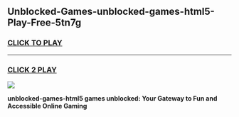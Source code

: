 
## Unblocked-Games-unblocked-games-html5-Play-Free-5tn7g
<h3>
<a href="https://premium76.site?title=unblocked-games-html5&ref=22A">CLICK TO PLAY</a></h3>
<hr>

<h3>
<a href="https://premium76.site?title=unblocked-games-html5&ref=22A">CLICK 2 PLAY</a>
  
</h3>

<a href="https://premium76.site?title=unblocked-games-html5&ref=22A"><img src="https://clearcache.store/games.png"></a>


**unblocked-games-html5 games unblocked: Your Gateway to Fun and Accessible Online Gaming**
